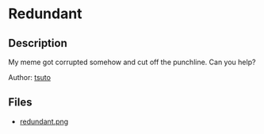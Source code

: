 # Redundant

## Description

My meme got corrupted somehow and cut off the punchline. Can you help?

Author: [tsuto](https://github.com/jselliott)

## Files

* [redundant.png](files/redundant.png)

